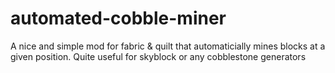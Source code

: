 # automated-cobble-miner
 A nice and simple mod for fabric & quilt that automaticially mines blocks at a given position. Quite useful for skyblock or any cobblestone generators
